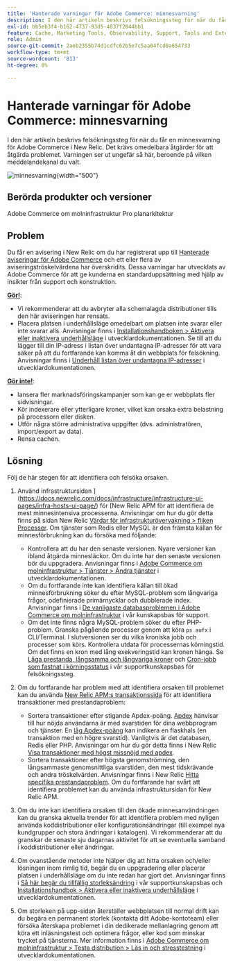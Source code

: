 ```yaml
---
title: 'Hanterade varningar för Adobe Commerce: minnesvarning'
description: I den här artikeln beskrivs felsökningssteg för när du får en minnesvarning för Adobe Commerce i New Relic. Det krävs omedelbara åtgärder för att åtgärda problemet. Varningen ser ut ungefär så här, beroende på vilken meddelandekanal du valt.
exl-id: bb5eb3f4-b162-4737-93d5-4037f2844bb1
feature: Cache, Marketing Tools, Observability, Support, Tools and External Services
role: Admin
source-git-commit: 2aeb2355b74d1cdfc62b5e7c5aa04fcd0a654733
workflow-type: tm+mt
source-wordcount: '813'
ht-degree: 0%

---
```


# Hanterade varningar för Adobe Commerce: minnesvarning

I den här artikeln beskrivs felsökningssteg för när du får en minnesvarning för Adobe Commerce i New Relic. Det krävs omedelbara åtgärder för att åtgärda problemet. Varningen ser ut ungefär så här, beroende på vilken meddelandekanal du valt.

![minnesvarning](assets/memory-warning-magento-managed.png){width="500"}

## Berörda produkter och versioner

Adobe Commerce om molninfrastruktur Pro planarkitektur

## Problem

Du får en avisering i New Relic om du har registrerat upp till [Hanterade aviseringar för Adobe Commerce](/help/support-tools/managed-alerts-for-adobe-commerce/managed-alerts-for-magento-commerce.md) och ett eller flera av aviseringströskelvärdena har överskridits. Dessa varningar har utvecklats av Adobe Commerce för att ge kunderna en standarduppsättning med hjälp av insikter från support och konstruktion.

<u>**Gör!**</u>:

* Vi rekommenderar att du avbryter alla schemalagda distributioner tills den här aviseringen har rensats.
* Placera platsen i underhållsläge omedelbart om platsen inte svarar eller inte svarar alls. Anvisningar finns i [Installationshandboken > Aktivera eller inaktivera underhållsläge](https://experienceleague.adobe.com/en/docs/commerce-operations/installation-guide/tutorials/maintenance-mode) i utvecklardokumentationen. Se till att du lägger till din IP-adress i listan över undantagna IP-adresser för att vara säker på att du fortfarande kan komma åt din webbplats för felsökning. Anvisningar finns i [Underhåll listan över undantagna IP-adresser](https://experienceleague.adobe.com/en/docs/commerce-operations/installation-guide/tutorials/maintenance-mode#instgde-cli-maint-exempt) i utvecklardokumentationen.

<u>**Gör inte!**</u>:

* lansera fler marknadsföringskampanjer som kan ge er webbplats fler sidvisningar.
* Kör indexerare eller ytterligare kroner, vilket kan orsaka extra belastning på processorn eller disken.
* Utför några större administrativa uppgifter (dvs. administratören, import/export av data).
* Rensa cachen.

## Lösning

Följ de här stegen för att identifiera och felsöka orsaken.

1. Använd infrastruktursidan ](https://docs.newrelic.com/docs/infrastructure/infrastructure-ui-pages/infra-hosts-ui-page/) för [New Relic APM för att identifiera de mest minnesintensiva processerna. Anvisningar om hur du gör detta finns på sidan New Relic [Värdar för infrastrukturövervakning > fliken Processer](https://docs.newrelic.com/docs/infrastructure/infrastructure-ui-pages/infra-hosts-ui-page/#processes). Om tjänster som Redis eller MySQL är den främsta källan för minnesförbrukning kan du försöka med följande:

   * Kontrollera att du har den senaste versionen. Nyare versioner kan ibland åtgärda minnesläckor. Om du inte har den senaste versionen bör du uppgradera. Anvisningar finns i [Adobe Commerce om molninfrastruktur > Tjänster > Ändra tjänster](https://experienceleague.adobe.com/docs/commerce-cloud-service/user-guide/configure/service/services-yaml.html) i utvecklardokumentationen.
   * Om du fortfarande inte kan identifiera källan till ökad minnesförbrukning söker du efter MySQL-problem som långvariga frågor, odefinierade primärnycklar och dubblerade index. Anvisningar finns i [De vanligaste databasproblemen i Adobe Commerce om molninfrastruktur](https://experienceleague.adobe.com/docs/commerce-operations/implementation-playbook/best-practices/maintenance/resolve-database-performance-issues.html) i vår kunskapsbas för support.
   * Om det inte finns några MySQL-problem söker du efter PHP-problem. Granska pågående processer genom att köra `ps aufx` i CLI/Terminal. I slutversionen ser du vilka kroniska jobb och processer som körs. Kontrollera utdata för processernas körningstid. Om det finns en kron med lång exekveringstid kan kronen hänga. Se [Låga prestanda, långsamma och långvariga kroner](/help/troubleshooting/miscellaneous/slow-performance-slow-and-long-running-crons.md) och [Cron-jobb som fastnat i körningsstatus](/help/troubleshooting/miscellaneous/cron-job-is-stuck-in-running-status.md) i vår supportkunskapsbas för felsökningssteg.

1. Om du fortfarande har problem med att identifiera orsaken till problemet kan du använda [New Relic APM:s transaktionssida](https://docs.newrelic.com/docs/apm/applications-menu/monitoring/transactions-page-find-specific-performance-problems) för att identifiera transaktioner med prestandaproblem:

   * Sortera transaktioner efter stigande Apdex-poäng. [Apdex](https://docs.newrelic.com/docs/apm/new-relic-apm/apdex/apdex-measure-user-satisfaction) hänvisar till hur nöjda användarna är med svarstiden för dina webbprogram och tjänster. En [låg Apdex-poäng](/help/support-tools/managed-alerts-for-adobe-commerce/managed-alerts-for-magento-commerce-apdex-warning-alert.md) kan indikera en flaskhals (en transaktion med en högre svarstid). Vanligtvis är det databasen, Redis eller PHP. Anvisningar om hur du gör detta finns i New Relic [Visa transaktioner med högst missnöjd med apdex](https://docs.newrelic.com/docs/apm/new-relic-apm/apdex/view-your-apdex-score#apdex-dissat).
   * Sortera transaktioner efter högsta genomströmning, den långsammaste genomsnittliga svarstiden, den mest tidskrävande och andra tröskelvärden. Anvisningar finns i New Relic [Hitta specifika prestandaproblem](https://docs.newrelic.com/docs/apm/applications-menu/monitoring/transactions-page-find-specific-performance-problems). Om du fortfarande har svårt att identifiera problemet kan du använda infrastruktursidan för New Relic APM.

1. Om du inte kan identifiera orsaken till den ökade minnesanvändningen kan du granska aktuella trender för att identifiera problem med nyligen använda koddistributioner eller konfigurationsändringar (till exempel nya kundgrupper och stora ändringar i katalogen). Vi rekommenderar att du granskar de senaste sju dagarnas aktivitet för att se eventuella samband i koddistributioner eller ändringar.

1. Om ovanstående metoder inte hjälper dig att hitta orsaken och/eller lösningen inom rimlig tid, begär du en uppgradering eller placerar platsen i underhållsläge om du inte redan har gjort det. Anvisningar finns i [Så här begär du tillfällig storleksändring](/help/how-to/general/how-to-request-temporary-magento-upsize.md) i vår supportkunskapsbas och [Installationshandbok > Aktivera eller inaktivera underhållsläge](https://experienceleague.adobe.com/en/docs/commerce-operations/installation-guide/tutorials/maintenance-mode) i utvecklardokumentationen.

1. Om storleken på upp-sidan återställer webbplatsen till normal drift kan du begära en permanent storlek (kontakta ditt Adobe-kontoteam) eller försöka återskapa problemet i din dedikerade mellanlagring genom att köra ett inläsningstest och optimera frågor, eller kod som minskar trycket på tjänsterna. Mer information finns i [Adobe Commerce om molninfrastruktur > Testa distribution > Läs in och stresstestning](https://experienceleague.adobe.com/en/docs/commerce-cloud-service/user-guide/develop/test/staging-and-production#load-and-stress-testing) i utvecklardokumentationen.
